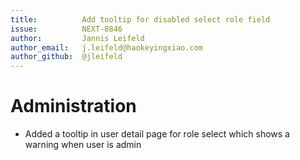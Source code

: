 ```yaml
---
title:          Add tooltip for disabled select role field
issue:          NEXT-8846
author:         Jannis Leifeld
author_email:   j.leifeld@haokeyingxiao.com
author_github:  @jleifeld
---
```

# Administration
* Added a tooltip in user detail page for role select which shows a warning when user is admin
